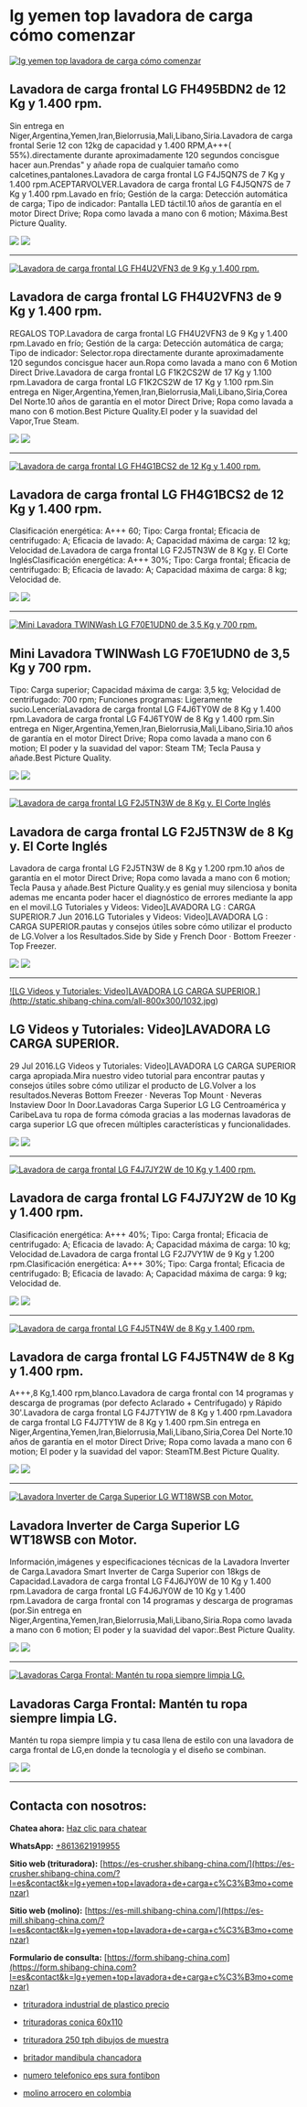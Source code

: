 # lg yemen top lavadora de carga cómo comenzar

<a href="https://swt.shibang-china.com/?l=es&img&k=lg+yemen+top+lavadora+de+carga+c%C3%B3mo+comenzar" target="_blank">![lg yemen top lavadora de carga cómo comenzar](http://static.shibang-china.com/all-800x300/818.jpg)</a>

## Lavadora de carga frontal LG FH495BDN2 de 12 Kg y 1.400 rpm.
Sin entrega en Niger,Argentina,Yemen,Iran,Bielorrusia,Mali,Libano,Siria.Lavadora de carga frontal Serie 12 con 12kg de capacidad y 1.400 RPM,A+++( 55%).directamente durante aproximadamente 120 segundos concisgue hacer aun.Prendas&quot; y añade ropa de cualquier tamaño como calcetines,pantalones.Lavadora de carga frontal LG F4J5QN7S de 7 Kg y 1.400 rpm.ACEPTARVOLVER.Lavadora de carga frontal LG F4J5QN7S de 7 Kg y 1.400 rpm.Lavado en frío; Gestión de la carga: Detección automática de carga; Tipo de indicador: Pantalla LED táctil.10 años de garantía en el motor Direct Drive; Ropa como lavada a mano con 6 motion; Máxima.Best Picture Quality.


<a href="https://whatsapp.shibangsoft.com/WhatsApp.php" target="_blank" title="WhatsApp">![](http://static.shibang-china.com/icon/whatsapp.png)</a> <a href="https://swt.shibang-china.com/?l=es&icon&k=lg+yemen+top+lavadora+de+carga+c%C3%B3mo+comenzar" target="_blank">![](http://static.shibang-china.com/icon/chat-es.png)</a>

---

<a href="https://swt.shibang-china.com/?l=es&img&k=lg+yemen+top+lavadora+de+carga+c%C3%B3mo+comenzar" target="_blank">![Lavadora de carga frontal LG FH4U2VFN3 de 9 Kg y 1.400 rpm.](http://static.shibang-china.com/all-800x300/152.jpg)</a>

## Lavadora de carga frontal LG FH4U2VFN3 de 9 Kg y 1.400 rpm.
REGALOS TOP.Lavadora de carga frontal LG FH4U2VFN3 de 9 Kg y 1.400 rpm.Lavado en frío; Gestión de la carga: Detección automática de carga; Tipo de indicador: Selector.ropa directamente durante aproximadamente 120 segundos concisgue hacer aun.Ropa como lavada a mano con 6 Motion Direct Drive.Lavadora de carga frontal LG F1K2CS2W de 17 Kg y 1.100 rpm.Lavadora de carga frontal LG F1K2CS2W de 17 Kg y 1.100 rpm.Sin entrega en Niger,Argentina,Yemen,Iran,Bielorrusia,Mali,Libano,Siria,Corea Del Norte.10 años de garantía en el motor Direct Drive; Ropa como lavada a mano con 6 motion.Best Picture Quality.El poder y la suavidad del Vapor,True Steam.


<a href="https://whatsapp.shibangsoft.com/WhatsApp.php" target="_blank" title="WhatsApp">![](http://static.shibang-china.com/icon/whatsapp.png)</a> <a href="https://swt.shibang-china.com/?l=es&icon&k=lg+yemen+top+lavadora+de+carga+c%C3%B3mo+comenzar" target="_blank">![](http://static.shibang-china.com/icon/chat-es.png)</a>

---

<a href="https://swt.shibang-china.com/?l=es&img&k=lg+yemen+top+lavadora+de+carga+c%C3%B3mo+comenzar" target="_blank">![Lavadora de carga frontal LG FH4G1BCS2 de 12 Kg y 1.400 rpm.](http://static.shibang-china.com/all-800x300/537.jpg)</a>

## Lavadora de carga frontal LG FH4G1BCS2 de 12 Kg y 1.400 rpm.
Clasificación energética: A+++ 60; Tipo: Carga frontal; Eficacia de centrifugado: A; Eficacia de lavado: A; Capacidad máxima de carga: 12 kg; Velocidad de.Lavadora de carga frontal LG F2J5TN3W de 8 Kg y. El Corte InglésClasificación energética: A+++ 30%; Tipo: Carga frontal; Eficacia de centrifugado: B; Eficacia de lavado: A; Capacidad máxima de carga: 8 kg; Velocidad de.


<a href="https://whatsapp.shibangsoft.com/WhatsApp.php" target="_blank" title="WhatsApp">![](http://static.shibang-china.com/icon/whatsapp.png)</a> <a href="https://swt.shibang-china.com/?l=es&icon&k=lg+yemen+top+lavadora+de+carga+c%C3%B3mo+comenzar" target="_blank">![](http://static.shibang-china.com/icon/chat-es.png)</a>

---

<a href="https://swt.shibang-china.com/?l=es&img&k=lg+yemen+top+lavadora+de+carga+c%C3%B3mo+comenzar" target="_blank">![Mini Lavadora TWINWash LG F70E1UDN0 de 3,5 Kg y 700 rpm.](http://static.shibang-china.com/all-800x300/1374.jpg)</a>

## Mini Lavadora TWINWash LG F70E1UDN0 de 3,5 Kg y 700 rpm.
Tipo: Carga superior; Capacidad máxima de carga: 3,5 kg; Velocidad de centrifugado: 700 rpm; Funciones programas: Ligeramente sucio.LenceríaLavadora de carga frontal LG F4J6TY0W de 8 Kg y 1.400 rpm.Lavadora de carga frontal LG F4J6TY0W de 8 Kg y 1.400 rpm.Sin entrega en Niger,Argentina,Yemen,Iran,Bielorrusia,Mali,Libano,Siria.10 años de garantía en el motor Direct Drive; Ropa como lavada a mano con 6 motion; El poder y la suavidad del vapor: Steam TM; Tecla Pausa y añade.Best Picture Quality.


<a href="https://whatsapp.shibangsoft.com/WhatsApp.php" target="_blank" title="WhatsApp">![](http://static.shibang-china.com/icon/whatsapp.png)</a> <a href="https://swt.shibang-china.com/?l=es&icon&k=lg+yemen+top+lavadora+de+carga+c%C3%B3mo+comenzar" target="_blank">![](http://static.shibang-china.com/icon/chat-es.png)</a>

---

<a href="https://swt.shibang-china.com/?l=es&img&k=lg+yemen+top+lavadora+de+carga+c%C3%B3mo+comenzar" target="_blank">![Lavadora de carga frontal LG F2J5TN3W de 8 Kg y. El Corte Inglés](http://static.shibang-china.com/all-800x300/276.jpg)</a>

## Lavadora de carga frontal LG F2J5TN3W de 8 Kg y. El Corte Inglés
Lavadora de carga frontal LG F2J5TN3W de 8 Kg y 1.200 rpm.10 años de garantía en el motor Direct Drive; Ropa como lavada a mano con 6 motion; Tecla Pausa y añade.Best Picture Quality.y es genial muy silenciosa y bonita ademas me encanta poder hacer el diagnóstico de errores mediante la app en el movil.LG Tutoriales y Videos: Video]LAVADORA LG : CARGA SUPERIOR.7 Jun 2016.LG Tutoriales y Videos: Video]LAVADORA LG : CARGA SUPERIOR.pautas y consejos útiles sobre cómo utilizar el producto de LG.Volver a los Resultados.Side by Side y French Door &middot; Bottom Freezer &middot; Top Freezer.


<a href="https://whatsapp.shibangsoft.com/WhatsApp.php" target="_blank" title="WhatsApp">![](http://static.shibang-china.com/icon/whatsapp.png)</a> <a href="https://swt.shibang-china.com/?l=es&icon&k=lg+yemen+top+lavadora+de+carga+c%C3%B3mo+comenzar" target="_blank">![](http://static.shibang-china.com/icon/chat-es.png)</a>

---

<a href="https://swt.shibang-china.com/?l=es&img&k=lg+yemen+top+lavadora+de+carga+c%C3%B3mo+comenzar" target="_blank">![LG Videos y Tutoriales: Video]LAVADORA LG CARGA SUPERIOR.](http://static.shibang-china.com/all-800x300/1032.jpg)</a>

## LG Videos y Tutoriales: Video]LAVADORA LG CARGA SUPERIOR.
29 Jul 2016.LG Videos y Tutoriales: Video]LAVADORA LG CARGA SUPERIOR carga apropiada.Mira nuestro video tutorial para encontrar pautas y consejos útiles sobre cómo utilizar el producto de LG.Volver a los resultados.Neveras Bottom Freezer &middot; Neveras Top Mount &middot; Neveras Instaview Door In Door.Lavadoras Carga Superior LG LG Centroamérica y CaribeLava tu ropa de forma cómoda gracias a las modernas lavadoras de carga superior LG que ofrecen múltiples características y funcionalidades.


<a href="https://whatsapp.shibangsoft.com/WhatsApp.php" target="_blank" title="WhatsApp">![](http://static.shibang-china.com/icon/whatsapp.png)</a> <a href="https://swt.shibang-china.com/?l=es&icon&k=lg+yemen+top+lavadora+de+carga+c%C3%B3mo+comenzar" target="_blank">![](http://static.shibang-china.com/icon/chat-es.png)</a>

---

<a href="https://swt.shibang-china.com/?l=es&img&k=lg+yemen+top+lavadora+de+carga+c%C3%B3mo+comenzar" target="_blank">![Lavadora de carga frontal LG F4J7JY2W de 10 Kg y 1.400 rpm.](http://static.shibang-china.com/all-800x300/952.jpg)</a>

## Lavadora de carga frontal LG F4J7JY2W de 10 Kg y 1.400 rpm.
Clasificación energética: A+++ 40%; Tipo: Carga frontal; Eficacia de centrifugado: A; Eficacia de lavado: A; Capacidad máxima de carga: 10 kg; Velocidad de.Lavadora de carga frontal LG F2J7VY1W de 9 Kg y 1.200 rpm.Clasificación energética: A+++ 30%; Tipo: Carga frontal; Eficacia de centrifugado: B; Eficacia de lavado: A; Capacidad máxima de carga: 9 kg; Velocidad de.


<a href="https://whatsapp.shibangsoft.com/WhatsApp.php" target="_blank" title="WhatsApp">![](http://static.shibang-china.com/icon/whatsapp.png)</a> <a href="https://swt.shibang-china.com/?l=es&icon&k=lg+yemen+top+lavadora+de+carga+c%C3%B3mo+comenzar" target="_blank">![](http://static.shibang-china.com/icon/chat-es.png)</a>

---

<a href="https://swt.shibang-china.com/?l=es&img&k=lg+yemen+top+lavadora+de+carga+c%C3%B3mo+comenzar" target="_blank">![Lavadora de carga frontal LG F4J5TN4W de 8 Kg y 1.400 rpm.](http://static.shibang-china.com/all-800x300/1236.jpg)</a>

## Lavadora de carga frontal LG F4J5TN4W de 8 Kg y 1.400 rpm.
A+++,8 Kg,1.400 rpm,blanco.Lavadora de carga frontal con 14 programas y descarga de programas (por defecto Aclarado + Centrifugado) y Rápido 30&#39;.Lavadora de carga frontal LG F4J7TY1W de 8 Kg y 1.400 rpm.Lavadora de carga frontal LG F4J7TY1W de 8 Kg y 1.400 rpm.Sin entrega en Niger,Argentina,Yemen,Iran,Bielorrusia,Mali,Libano,Siria,Corea Del Norte.10 años de garantía en el motor Direct Drive; Ropa como lavada a mano con 6 motion; El poder y la suavidad del vapor: SteamTM.Best Picture Quality.


<a href="https://whatsapp.shibangsoft.com/WhatsApp.php" target="_blank" title="WhatsApp">![](http://static.shibang-china.com/icon/whatsapp.png)</a> <a href="https://swt.shibang-china.com/?l=es&icon&k=lg+yemen+top+lavadora+de+carga+c%C3%B3mo+comenzar" target="_blank">![](http://static.shibang-china.com/icon/chat-es.png)</a>

---

<a href="https://swt.shibang-china.com/?l=es&img&k=lg+yemen+top+lavadora+de+carga+c%C3%B3mo+comenzar" target="_blank">![Lavadora Inverter de Carga Superior LG WT18WSB con Motor.](http://static.shibang-china.com/all-800x300/342.jpg)</a>

## Lavadora Inverter de Carga Superior LG WT18WSB con Motor.
Información,imágenes y especificaciones técnicas de la Lavadora Inverter de Carga.Lavadora Smart Inverter de Carga Superior con 18kgs de Capacidad.Lavadora de carga frontal LG F4J6JY0W de 10 Kg y 1.400 rpm.Lavadora de carga frontal LG F4J6JY0W de 10 Kg y 1.400 rpm.Lavadora de carga frontal con 14 programas y descarga de programas (por.Sin entrega en Niger,Argentina,Yemen,Iran,Bielorrusia,Mali,Libano,Siria.Ropa como lavada a mano con 6 motion; El poder y la suavidad del vapor:.Best Picture Quality.


<a href="https://whatsapp.shibangsoft.com/WhatsApp.php" target="_blank" title="WhatsApp">![](http://static.shibang-china.com/icon/whatsapp.png)</a> <a href="https://swt.shibang-china.com/?l=es&icon&k=lg+yemen+top+lavadora+de+carga+c%C3%B3mo+comenzar" target="_blank">![](http://static.shibang-china.com/icon/chat-es.png)</a>

---

<a href="https://swt.shibang-china.com/?l=es&img&k=lg+yemen+top+lavadora+de+carga+c%C3%B3mo+comenzar" target="_blank">![Lavadoras Carga Frontal: Mantén tu ropa siempre limpia LG.](http://static.shibang-china.com/all-800x300/1046.jpg)</a>

## Lavadoras Carga Frontal: Mantén tu ropa siempre limpia LG.
Mantén tu ropa siempre limpia y tu casa llena de estilo con una lavadora de carga frontal de LG,en donde la tecnología y el diseño se combinan.

<a href="https://whatsapp.shibangsoft.com/WhatsApp.php" target="_blank" title="WhatsApp">![](http://static.shibang-china.com/icon/whatsapp.png)</a> <a href="https://swt.shibang-china.com/?l=es&icon&k=lg+yemen+top+lavadora+de+carga+c%C3%B3mo+comenzar" target="_blank">![](http://static.shibang-china.com/icon/chat-es.png)</a>

---
## Contacta con nosotros:

**Chatea ahora:** [Haz clic para chatear](https://swt.shibang-china.com?l=es&contact&k=lg+yemen+top+lavadora+de+carga+c%C3%B3mo+comenzar)

**WhatsApp:**  [+8613621919955](https://whatsapp.shibangsoft.com/WhatsApp.php)

**Sitio web (trituradora):** [https://es-crusher.shibang-china.com/](https://es-crusher.shibang-china.com/?l=es&contact&k=lg+yemen+top+lavadora+de+carga+c%C3%B3mo+comenzar)

**Sitio web (molino):** [https://es-mill.shibang-china.com/](https://es-mill.shibang-china.com/?l=es&contact&k=lg+yemen+top+lavadora+de+carga+c%C3%B3mo+comenzar)

**Formulario de consulta:** [https://form.shibang-china.com](https://form.shibang-china.com?l=es&contact&k=lg+yemen+top+lavadora+de+carga+c%C3%B3mo+comenzar)

* [trituradora industrial de plastico precio](../18/trituradora%20industrial%20de%20plastico%20precio.md)

* [trituradoras conica 60x110](../19/trituradoras%20conica%2060x110.md)

* [trituradora 250 tph dibujos de muestra](../19/trituradora%20250%20tph%20dibujos%20de%20muestra.md)

* [britador mandibula chancadora](../16/britador%20mandibula%20chancadora.md)

* [numero telefonico eps sura fontibon](../18/numero%20telefonico%20eps%20sura%20fontibon.md)

* [molino arrocero en colombia](../17/molino%20arrocero%20en%20colombia.md)